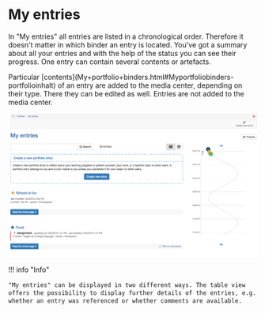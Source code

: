 # My entries

In "My entries" all entries are listed in a chronological order. Therefore it
doesn't matter in which binder an entry is located. You've got a summary about
all your entries and with the help of the status you can see their progress.
One entry can contain several contents or artefacts.

Particular [contents](My+portfolio+binders.html#Myportfoliobinders-
portfolioinhalt) of an entry are added to the media center, depending on their
type. There they can be edited as well. Entries are not added to the media
center.

![my_entries.png](assets/pf_allentries_assignment_EN.png)

!!! info "Info"

    "My entries" can be displayed in two different ways. The table view offers the possibility to display further details of the entries, e.g. whether an entry was referenced or whether comments are available.

